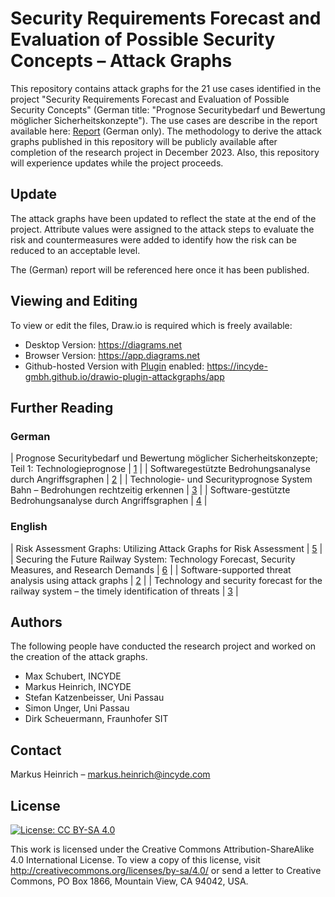 # Security Requirements Forecast and Evaluation of Possible Security Concepts – Attack Graphs

This repository contains attack graphs for the 21 use cases identified in the project "Security Requirements Forecast and Evaluation of Possible Security Concepts" (German title: "Prognose Securitybedarf und Bewertung möglicher Sicherheitskonzepte").
The use cases are describe in the report available here: [Report] (German only).
The methodology to derive the attack graphs published in this repository will be publicly available after completion of the research project in December 2023.
Also, this repository will experience updates while the project proceeds.

## Update

The attack graphs have been updated to reflect the state at the end of the project.
Attribute values were assigned to the attack steps to evaluate the risk and countermeasures were added to identify how the risk can be reduced to an acceptable level.

The (German) report will be referenced here once it has been published.

## Viewing and Editing

To view or edit the files, Draw.io is required which is freely available:

- Desktop Version: https://diagrams.net
- Browser Version: https://app.diagrams.net
- Github-hosted Version with [Plugin] enabled: https://incyde-gmbh.github.io/drawio-plugin-attackgraphs/app

## Further Reading

### German

| Prognose Securitybedarf und Bewertung möglicher Sicherheitskonzepte; Teil 1: Technologieprognose | [1] |
| Softwaregestützte Bedrohungsanalyse durch Angriffsgraphen                                        | [2] |
| Technologie- und Securityprognose System Bahn – Bedrohungen rechtzeitig erkennen                 | [3] |
| Software-gestützte Bedrohungsanalyse durch Angriffsgraphen                                       | [4] |

### English

| Risk Assessment Graphs: Utilizing Attack Graphs for Risk Assessment                              | [5] |
| Securing the Future Railway System: Technology Forecast, Security Measures, and Research Demands | [6] |
| Software-supported threat analysis using attack graphs                                           | [2] |
| Technology and security forecast for the railway system – the timely identification of threats   | [3] |

## Authors

The following people have conducted the research project and worked on the creation of the attack graphs.

- Max Schubert, INCYDE
- Markus Heinrich, INCYDE
- Stefan Katzenbeisser, Uni Passau
- Simon Unger, Uni Passau
- Dirk Scheuermann, Fraunhofer SIT

## Contact

Markus Heinrich – markus.heinrich@incyde.com

## License

[![License: CC BY-SA 4.0](https://licensebuttons.net/l/by-sa/4.0/80x15.png)](https://creativecommons.org/licenses/by-sa/4.0/)

This work is licensed under the Creative Commons Attribution-ShareAlike 4.0 International License. To view a copy of this license, visit http://creativecommons.org/licenses/by-sa/4.0/ or send a letter to Creative Commons, PO Box 1866, Mountain View, CA 94042, USA.

[Report]: http://dx.doi.org/10.48755/dzsf.220008.06
[Plugin]: https://github.com/INCYDE-GmbH/drawio-plugin-attackgraphs

[1]: http://dx.doi.org/10.48755/dzsf.220008.06
[2]: https://www.0x25.net/publications/files/28_34_Heinrich.pdf
[3]: https://www.0x25.net/publications/files/096_103_Heinrich.pdf
[4]: https://doi.org/10.26083/tuprints-00022101
[5]: http://dx.doi.org/10.48550/arXiv.2307.14114
[6]: http://dx.doi.org/10.3390/vehicles5040069